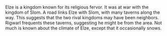 Elze is a kingdom known for its religious fervor. It was at war with the kingdom of Slom. A road links Elze with Slom, with many taverns along the way. This suggests that the two rival kingdoms may have been neighbors. Rigwarl frequents these taverns, suggesting he might be from the area. Not much is known about the climate of Elze, except that it occasionally snows.